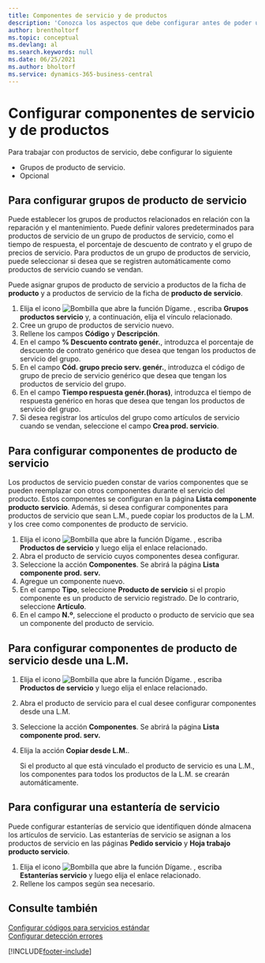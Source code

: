 ```yaml
---
title: Componentes de servicio y de productos
description: 'Conozca los aspectos que debe configurar antes de poder utilizar los productos del servicio, incluidos los valores predeterminados, como el tiempo de respuesta y el grupo de precios de servicio.'
author: brentholtorf
ms.topic: conceptual
ms.devlang: al
ms.search.keywords: null
ms.date: 06/25/2021
ms.author: bholtorf
ms.service: dynamics-365-business-central
---
```

# Configurar componentes de servicio y de productos
Para trabajar con productos de servicio, debe configurar lo siguiente

* Grupos de producto de servicio.
* Opcional

## Para configurar grupos de producto de servicio
Puede establecer los grupos de productos relacionados en relación con la reparación y el mantenimiento. Puede definir valores predeterminados para productos de servicio de un grupo de productos de servicio, como el tiempo de respuesta, el porcentaje de descuento de contrato y el grupo de precios de servicio. Para productos de un grupo de productos de servicio, puede seleccionar si desea que se registren automáticamente como productos de servicio cuando se vendan.  

Puede asignar grupos de producto de servicio a productos de la ficha de **producto** y a productos de servicio de la ficha de **producto de servicio**.  

1. Elija el icono ![Bombilla que abre la función Dígame.](media/ui-search/search_small.png "Dígame qué desea hacer") , escriba **Grupos productos servicio** y, a continuación, elija el vínculo relacionado.  
2. Cree un grupo de productos de servicio nuevo.  
3. Rellene los campos **Código** y **Descripción**.  
4. En el campo **% Descuento contrato genér.**, introduzca el porcentaje de descuento de contrato genérico que desea que tengan los productos de servicio del grupo.  
5. En el campo **Cód. grupo precio serv. genér.**, introduzca el código de grupo de precio de servicio genérico que desea que tengan los productos de servicio del grupo.  
6. En el campo **Tiempo respuesta genér.(horas)**, introduzca el tiempo de respuesta genérico en horas que desea que tengan los productos de servicio del grupo.  
7. Si desea registrar los artículos del grupo como artículos de servicio cuando se vendan, seleccione el campo **Crea prod. servicio**.  

## Para configurar componentes de producto de servicio
Los productos de servicio pueden constar de varios componentes que se pueden reemplazar con otros componentes durante el servicio del producto. Estos componentes se configuran en la página **Lista componente producto servicio**. Además, si desea configurar componentes para productos de servicio que sean L.M., puede copiar los productos de la L.M. y los cree como componentes de producto de servicio.

1. Elija el icono ![Bombilla que abre la función Dígame.](media/ui-search/search_small.png "Dígame qué desea hacer") , escriba **Productos de servicio** y luego elija el enlace relacionado.
2. Abra el producto de servicio cuyos componentes desea configurar.  
3. Seleccione la acción **Componentes**. Se abrirá la página **Lista componente prod. serv.**  
4. Agregue un componente nuevo.  
5. En el campo **Tipo**, seleccione **Producto de servicio** si el propio componente es un producto de servicio registrado. De lo contrario, seleccione **Artículo**.  
6. En el campo **N.º**, seleccione el producto o producto de servicio que sea un componente del producto de servicio.  

## Para configurar componentes de producto de servicio desde una L.M.
1.  Elija el icono ![Bombilla que abre la función Dígame.](media/ui-search/search_small.png "Dígame qué desea hacer") , escriba **Productos de servicio** y luego elija el enlace relacionado.  
2. Abra el producto de servicio para el cual desee configurar componentes desde una L.M.  
3. Seleccione la acción **Componentes**. Se abrirá la página **Lista componente prod. serv.**  
4. Elija la acción **Copiar desde L.M.**.  

    Si el producto al que está vinculado el producto de servicio es una L.M., los componentes para todos los productos de la L.M. se crearán automáticamente.  

## Para configurar una estantería de servicio
Puede configurar estanterías de servicio que identifiquen dónde almacena los artículos de servicio. Las estanterías de servicio se asignan a los productos de servicio en las páginas **Pedido servicio** y **Hoja trabajo producto servicio**.  

1. Elija el icono ![Bombilla que abre la función Dígame.](media/ui-search/search_small.png "Dígame qué desea hacer") , escriba **Estanterías servicio** y luego elija el enlace relacionado.
2. Rellene los campos según sea necesario.

## Consulte también
[Configurar códigos para servicios estándar](service-how-setup-service-coding.md)   
[Configurar detección errores](service-how-setup-troubleshooting.md)


[!INCLUDE[footer-include](includes/footer-banner.md)]